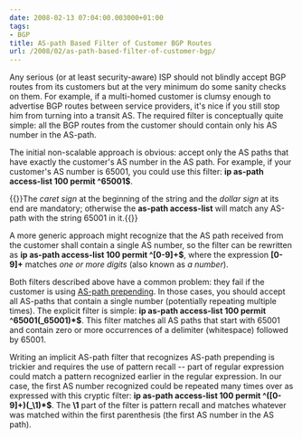 ```yaml
---
date: 2008-02-13 07:04:00.003000+01:00
tags:
- BGP
title: AS-path Based Filter of Customer BGP Routes
url: /2008/02/as-path-based-filter-of-customer-bgp/
---
```

Any serious (or at least security-aware) ISP should not blindly accept BGP routes from its customers but at the very minimum do some sanity checks on them. For example, if a multi-homed customer is clumsy enough to advertise BGP routes between service providers, it's nice if you still stop him from turning into a transit AS. The required filter is conceptually quite simple: all the BGP routes from the customer should contain only his AS number in the AS-path.

The initial non-scalable approach is obvious: accept only the AS paths that have exactly the customer's AS number in the AS path. For example, if your customer's AS number is 65001, you could use this filter: **ip as-path access-list 100 permit \^65001\$**.
<!--more-->

{{<note>}}The *caret sign* at the beginning of the string and the *dollar sign* at its end are mandatory; otherwise the **as-path access-list** will match any AS-path with the string 65001 in it.{{</note>}}

A more generic approach might recognize that the AS path received from the customer shall contain a single AS number, so the filter can be rewritten as **ip as-path access-list 100 permit \^\[0-9\]+\$**, where the expression **\[0-9\]+** matches *one or more digits* (also known as *a number*).

Both filters described above have a common problem: they fail if the customer is using [AS-path prepending](/2008/02/bgp-essentials-as-path-prepending/). In those cases, you should accept all AS-paths that contain a single number (potentially repeating multiple times). The explicit filter is simple: **ip as-path access-list 100 permit \^65001(\_65001)\*\$**. This filter matches all AS paths that start with 65001 and contain zero or more occurrences of a delimiter (whitespace) followed by 65001.

Writing an implicit AS-path filter that recognizes AS-path prepending is trickier and requires the use of pattern recall -- part of regular expression could match a pattern recognized earlier in the regular expression. In our case, the first AS number recognized could be repeated many times over as expressed with this cryptic filter: **ip as-path access-list 100 permit \^(\[0-9\]+)(\_\\1)\*\$**. The **\\1** part of the filter is pattern recall and matches whatever was matched within the first parenthesis (the first AS number in the AS path).
